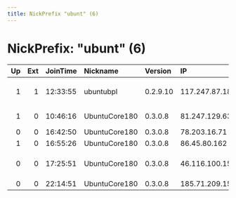 ```yaml
---
title: NickPrefix "ubunt" (6)
---
```


# NickPrefix: "ubunt" (6)

|   Up |   Ext | JoinTime   | Nickname      | Version   | IP             | AS                         | CC   |   ORp |   Dirp | OS    | Contact   |   eFamMembers |
|-----:|------:|:-----------|:--------------|:----------|:---------------|:---------------------------|:-----|------:|-------:|:------|:----------|--------------:|
|    1 |     1 | 12:33:55   | ubuntubpl     | 0.2.9.10  | 117.247.87.18  | National Internet Backbone | in   |  9001 |      0 | Linux | None      |             1 |
|    1 |     0 | 10:46:16   | UbuntuCore180 | 0.3.0.8   | 81.247.129.63  | Proximus NV                | be   | 41173 |      0 | Linux | None      |             1 |
|    0 |     0 | 16:42:50   | UbuntuCore180 | 0.3.0.8   | 78.203.16.71   | Free SAS                   | fr   | 46491 |      0 | Linux | None      |             1 |
|    1 |     0 | 16:55:26   | UbuntuCore180 | 0.3.0.8   | 86.45.80.162   | Eircom                     | ie   | 43601 |      0 | Linux | None      |             1 |
|    0 |     0 | 17:25:51   | UbuntuCore180 | 0.3.0.8   | 46.116.100.158 | 013 NetVision Ltd          | il   | 44845 |      0 | Linux | None      |             1 |
|    0 |     0 | 22:14:51   | UbuntuCore180 | 0.3.0.8   | 185.71.209.153 | Loqal AS                   | no   | 36811 |      0 | Linux | None      |             1 |
